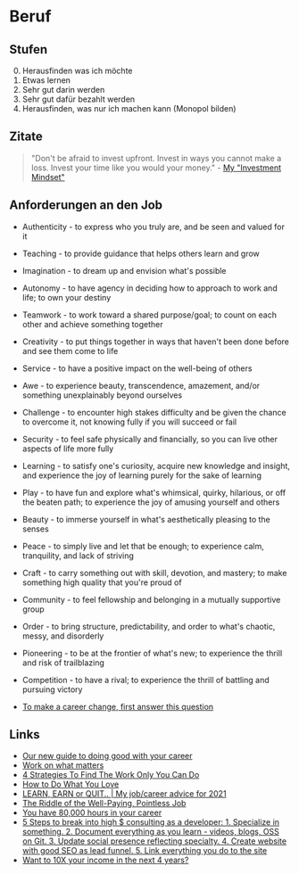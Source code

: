 # Beruf

## Stufen

0. Herausfinden was ich möchte
1. Etwas lernen
2. Sehr gut darin werden
3. Sehr gut dafür bezahlt werden
4. Herausfinden, was nur ich machen kann (Monopol bilden)

## Zitate

> "Don't be afraid to invest upfront. Invest in ways you cannot make a loss. Invest your time like you would your money." - [My "Investment Mindset"](https://blog.pragmaticengineer.com/the-investment-mindset/)

## Anforderungen an den Job

- Authenticity - to express who you truly are, and be seen and valued for it
- Teaching - to provide guidance that helps others learn and grow
- Imagination - to dream up and envision what's possible 
- Autonomy - to have agency in deciding how to approach to work and life; to own your destiny
- Teamwork - to work toward a shared purpose/goal; to count on each other and achieve something together
- Creativity - to put things together in ways that haven't been done before and see them come to life
- Service - to have a positive impact on the well-being of others
- Awe - to experience beauty, transcendence, amazement, and/or something unexplainably beyond ourselves
- Challenge - to encounter high stakes difficulty and be given the chance to overcome it, not knowing fully if you will succeed or fail
- Security - to feel safe physically and financially, so you can live other aspects of life more fully
- Learning - to satisfy one's curiosity, acquire new knowledge and insight, and experience the joy of learning purely for the sake of learning
- Play - to have fun and explore what's whimsical, quirky, hilarious, or off the beaten path; to experience the joy of amusing yourself and others
- Beauty - to immerse yourself in what's aesthetically pleasing to the senses
- Peace - to simply live and let that be enough; to experience calm, tranquility, and lack of striving
- Craft - to carry something out with skill, devotion, and mastery; to make something high quality that you're proud of
- Community - to feel fellowship and belonging in a mutually supportive group
- Order - to bring structure, predictability, and order to what's chaotic, messy, and disorderly
- Pioneering - to be at the frontier of what's new; to experience the thrill and risk of trailblazing
- Competition - to have a rival; to experience the thrill of battling and pursuing victory

- [To make a career change, first answer this question](https://mindy.substack.com/p/to-make-a-career-change-first-answer)

## Links

- [Our new guide to doing good with your career](https://80000hours.org/key-ideas/)
- [Work on what matters](https://staffeng.com/guides/work-on-what-matters)
- [4 Strategies To Find The Work Only You Can Do ](https://taylorpearson.me/thework/)
- [How to Do What You Love](http://www.paulgraham.com/love.html)
- [LEARN, EARN or QUIT.. | My job/career advice for 2021](https://www.youtube.com/watch?v=eLelgy5zRv4)
- [The Riddle of the Well-Paying, Pointless Job](https://moretothat.com/pointless-job/)
- [You have 80,000 hours in your career](https://80000hours.org/)
- [5 Steps to break into high $ consulting as a developer: 1. Specialize in something. 2. Document everything as you learn - videos, blogs, OSS on Git. 3. Update social presence reflecting specialty. 4. Create website with good SEO as lead funnel. 5. Link everything you do to the site](https://twitter.com/dabit3/status/1390790989019746307)
- [Want to 10X your income in the next 4 years?](https://twitter.com/craigclemens/status/1407857453711040512)